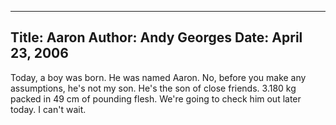 -----
Title:  Aaron
Author: Andy Georges
Date: April 23, 2006
-----







Today, a boy was born. He was named Aaron. No, before you make any
assumptions, he's not my son. He's the son of close friends. 3.180 kg
packed in 49 cm of pounding flesh. We're going to check him out later
today. I can't wait.




